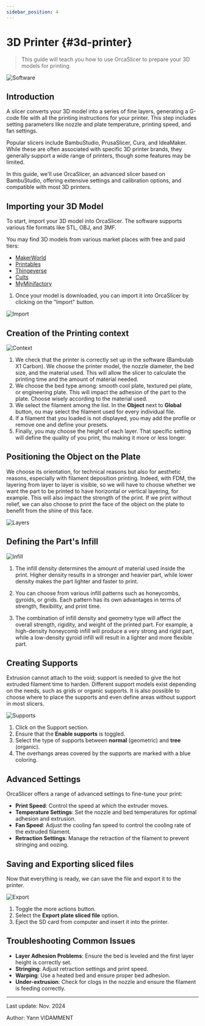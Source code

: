 ```yaml
---
sidebar_position: 4
---
```


# 3D Printer {#3d-printer}

> This guide will teach you how to use OrcaSlicer to prepare your 3D models for printing.

![Software](/assets/orcaslicer-1.png)

## Introduction

A slicer converts your 3D model into a series of fine layers, generating a G-code file with all the printing instructions for your printer. This step includes setting parameters like nozzle and plate temperature, printing speed, and fan settings.

Popular slicers include BambuStudio, PrusaSlicer, Cura, and IdeaMaker. While these are often associated with specific 3D printer brands, they generally support a wide range of printers, though some features may be limited.

In this guide, we'll use OrcaSlicer, an advanced slicer based on BambuStudio, offering extensive settings and calibration options, and compatible with most 3D printers.

## Importing your 3D Model

To start, import your 3D model into OrcaSlicer. The software supports various file formats like STL, OBJ, and 3MF.

You may find 3D models from various market places with free and paid tiers:

- [MakerWorld](https://makerworld.com/)
- [Printables](https://www.printables.com/)
- [Thingeverse](https://www.thingiverse.com/)
- [Cults](https://cults3d.com/)
- [MyMinifactory](https://www.myminifactory.com/)

1. Once your model is downloaded, you can import it into OrcaSlicer by clicking on the "Import" button.

![Import](/assets/orcaslicer-2.png)

## Creation of the Printing context

![Context](/assets/orcaslicer-3.png)

1. We check that the printer is correctly set up in the software (Bambulab X1 Carbon). We choose the printer model, the nozzle diameter, the bed size, and the material used. This will allow the slicer to calculate the printing time and the amount of material needed.
2. We choose the bed type among: smooth cool plate, textured pei plate, or engineering plate. This will impact the adhesion of the part to the plate. Choose wisely according to the material used.
3. We select the filament among the list. In the **Object** next to **Global** button, ou may select the filament used for every individual file.
4. If a filament that you loaded is not displayed, you may add the profile or remove one and define your presets.
5. Finally, you may choose the height of each layer. That specific setting will define the quality of you print, thu making it more or less longer.

## Positioning the Object on the Plate

We choose its orientation, for technical reasons but also for aesthetic reasons, especially with filament deposition printing. Indeed, with FDM, the layering from layer to layer is visible, so we will have to choose whether we want the part to be printed to have horizontal or vertical layering, for example. This will also impact the strength of the print. If we print without relief, we can also choose to print the face of the object on the plate to benefit from the shine of this face.

![Layers](/assets/orcaslicer-4.png)

## Defining the Part's Infill

![Infill](/assets/orcaslicer-5.png)

1. The infill density determines the amount of material used inside the print. Higher density results in a stronger and heavier part, while lower density makes the part lighter and faster to print.

2. You can choose from various infill patterns such as honeycombs, gyroids, or grids. Each pattern has its own advantages in terms of strength, flexibility, and print time.

3. The combination of infill density and geometry type will affect the overall strength, rigidity, and weight of the printed part. For example, a high-density honeycomb infill will produce a very strong and rigid part, while a low-density gyroid infill will result in a lighter and more flexible part.

## Creating Supports

Extrusion cannot attach to the void; support is needed to give the hot extruded filament time to harden. Different support models exist depending on the needs, such as grids or organic supports. It is also possible to choose where to place the supports and even define areas without support in most slicers.

![Supports](/assets/orcaslicer-6.png)

1. Click on the Support section.
2. Ensure that the **Enable supports** is toggled.
3. Select the type of supports between **normal** (geometric) and **tree** (organic).
4. The overhangs areas covered by the supports are marked with a blue coloring.

## Advanced Settings

OrcaSlicer offers a range of advanced settings to fine-tune your print:

- **Print Speed**: Control the speed at which the extruder moves.
- **Temperature Settings**: Set the nozzle and bed temperatures for optimal adhesion and extrusion.
- **Fan Speed**: Adjust the cooling fan speed to control the cooling rate of the extruded filament.
- **Retraction Settings**: Manage the retraction of the filament to prevent stringing and oozing.

## Saving and Exporting sliced files

Now that everything is ready, we can save the file and export it to the printer.

![Export](/assets/orcaslicer-7.png)

1. Toggle the more actions button.
2. Select the **Export plate sliced file** option.
3. Eject the SD card from computer and insert it into the printer.

## Troubleshooting Common Issues

- **Layer Adhesion Problems**: Ensure the bed is leveled and the first layer height is correctly set.
- **Stringing**: Adjust retraction settings and print speed.
- **Warping**: Use a heated bed and ensure proper bed adhesion.
- **Under-extrusion**: Check for clogs in the nozzle and ensure the filament is feeding correctly.

---

Last update: Nov. 2024

Author: Yann VIDAMMENT
